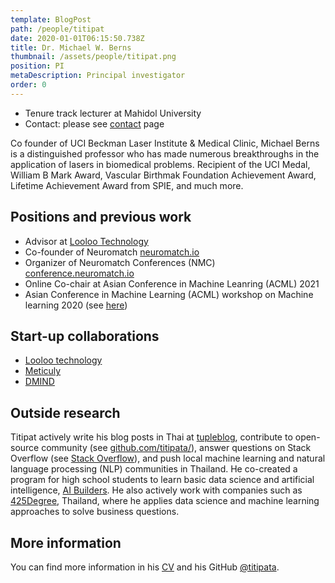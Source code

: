 ```yaml
---
template: BlogPost
path: /people/titipat
date: 2020-01-01T06:15:50.738Z
title: Dr. Michael W. Berns
thumbnail: /assets/people/titipat.png
position: PI
metaDescription: Principal investigator
order: 0
---
```


- Tenure track lecturer at Mahidol University
- Contact: please see [contact](/contact) page

Co founder of UCI Beckman Laser Institute & Medical Clinic, Michael Berns is a distinguished professor who has made numerous breakthroughs in the application of lasers in biomedical problems. Recipient of the UCI Medal, William B Mark Award, Vascular Birthmak Foundation Achievement Award, Lifetime Achievement Award from SPIE, and much more.
## Positions and previous work

- Advisor at [Looloo Technology](https://loolootech.com/)
- Co-founder of Neuromatch [neuromatch.io](https://neuromatch.io/)
- Organizer of Neuromatch Conferences (NMC) [conference.neuromatch.io](https://conference.neuromatch.io/)
- Online Co-chair at Asian Conference in Machine Leanring (ACML) 2021
- Asian Conference in Machine Learning (ACML) workshop on Machine learning 2020 (see [here](https://acml-conf.github.io/2020-workshop-ml-in-thailand/))

## Start-up collaborations

- [Looloo technology](https://loolootech.com/)
- [Meticuly](https://www.meticuly.com/)
- [DMIND](https://aimet.tech/th/all-projects/dmind/)

## Outside research

Titipat actively write his blog posts in Thai at [tupleblog](https://tupleblog.github.io/), contribute to open-source community (see [github.com/titipata/](https://github.com/titipata/)), answer questions on Stack Overflow (see [Stack Overflow](https://stackoverflow.com/users/3626961/titipata)), and push local machine learning and natural language processing (NLP) communities in Thailand. He co-created a program for high school students to learn basic data science and artificial intelligence, [AI Builders](https://ai-builders.github.io/). He also actively work with companies such as [425Degree](https://www.425degree.com/), Thailand, where he applies data science and machine learning approaches to solve business questions.

## More information

You can find more information in his [CV](https://github.com/titipata/titipat_cv/blob/master/pdf/Titipat_CV.pdf) and his GitHub [@titipata](https://github.com/titipata).
